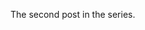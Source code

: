 <!--
.. title: Second post (in the series)
.. slug: second-series-post
.. date: 2024-01-03 17:18:22 UTC
.. tags:
.. category: series
.. link:
.. description:
.. type: text
-->

The second post in the series.
